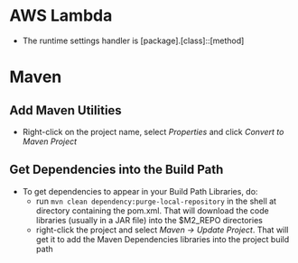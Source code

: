 # AWS Lambda
* The runtime settings handler is [package].[class]::[method]

# Maven
## Add Maven Utilities
* Right-click on the project name, select *Properties* and click *Convert to Maven Project*

## Get Dependencies into the Build Path
* To get dependencies to appear in your Build Path Libraries, do:
  * run `mvn clean dependency:purge-local-repository` in the shell at directory containing the pom.xml.  That will download the code libraries (usually in a JAR file) into the $M2_REPO directories
  * right-click the project and select *Maven -> Update Project*.  That will get it to add the Maven Dependencies libraries into the project build path